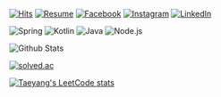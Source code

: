 [![Hits](https://hits.seeyoufarm.com/api/count/incr/badge.svg?url=https%3A%2F%2Fgithub.com%2F960813)](https://hits.seeyoufarm.com)
[![Resume](https://img.shields.io/badge/Resume-Notion-orange)](https://bit.ly/jinssssun-notion)
[![Facebook](https://img.shields.io/badge/-Facebook-1877f2?style=round-square&logo=facebook&logoColor=white&link=https://www.facebook.com/jin.ssssun)](https://www.facebook.com/jin.ssssun)
[![Instagram](https://img.shields.io/badge/-Instagram-e4405f?style=round-square&logo=instagram&logoColor=white&link=https://www.instagram.com/jin__ssssun)](https://www.instagram.com/jin__ssssun)
[![LinkedIn](https://img.shields.io/badge/-LinkedIn-0077b5?style=round-square&logo=linkedin&logoColor=white&link=https://www.linkedin.com/in/jinssssun)](https://www.linkedin.com/in/jinssssun)

![Spring](https://img.shields.io/badge/-Spring-6DB33F?style=for-the-badge&logo=Spring&logoColor=fff)
![Kotlin](https://img.shields.io/badge/Kotlin-B75EA4?style=for-the-badge&logo=kotlin&logoColor=F6891F)
![Java](https://img.shields.io/badge/JAVA-007396?style=for-the-badge&logo=java&logoColor=fff)
![Node.js](https://img.shields.io/badge/-Node.js-339933?style=for-the-badge&logo=Node.js&logoColor=fff)

![Github Stats](https://github-readme-stats.vercel.app/api?username=960813&show_icons=true)

[![solved.ac](http://mazassumnida.wtf/api/v2/generate_badge?boj=ssun)](https://solved.ac/ssun)

[![Taeyang's LeetCode stats](https://leetcode-stats-six.vercel.app/api?username=960813)](https://leetcode.com/960813/)
